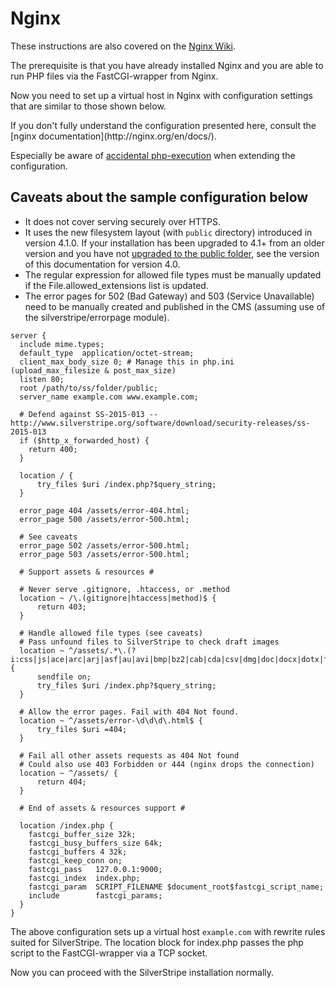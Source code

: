 # Nginx

These instructions are also covered on the
[Nginx Wiki](https://www.nginx.com/resources/wiki/start/topics/recipes/silverstripe/).

The prerequisite is that you have already installed Nginx and you are
able to run PHP files via the FastCGI-wrapper from Nginx.

Now you need to set up a virtual host in Nginx with configuration settings
that are similar to those shown below.

<div class="notice" markdown='1'>
If you don't fully understand the configuration presented here, consult the
[nginx documentation](http://nginx.org/en/docs/).

Especially be aware of [accidental php-execution](https://nealpoole.com/blog/2011/04/setting-up-php-fastcgi-and-nginx-dont-trust-the-tutorials-check-your-configuration/ "Don't trust the tutorials") when extending the configuration.
</div>

## Caveats about the sample configuration below

* It does not cover serving securely over HTTPS.
* It uses the new filesystem layout (with `public` directory) introduced in version 4.1.0. If your installation has been upgraded to 4.1+ from an older version and you have not [upgraded to the public folder](/changelogs/4.1.0.md), see the version of this documentation for version 4.0.
* The regular expression for allowed file types must be manually updated if the File.allowed_extensions list is updated.
* The error pages for 502 (Bad Gateway) and 503 (Service Unavailable) need to be manually created and published in the CMS (assuming use of the silverstripe/errorpage module).

```nginx
server {
  include mime.types;
  default_type  application/octet-stream;
  client_max_body_size 0; # Manage this in php.ini (upload_max_filesize & post_max_size)
  listen 80;
  root /path/to/ss/folder/public;
  server_name example.com www.example.com;

  # Defend against SS-2015-013 -- http://www.silverstripe.org/software/download/security-releases/ss-2015-013
  if ($http_x_forwarded_host) {
    return 400;
  }

  location / {
      try_files $uri /index.php?$query_string;
  }

  error_page 404 /assets/error-404.html;
  error_page 500 /assets/error-500.html;

  # See caveats
  error_page 502 /assets/error-500.html;
  error_page 503 /assets/error-500.html;

  # Support assets & resources #

  # Never serve .gitignore, .htaccess, or .method
  location ~ /\.(gitignore|htaccess|method)$ {
      return 403;
  }

  # Handle allowed file types (see caveats)
  # Pass unfound files to SilverStripe to check draft images
  location ~ ^/assets/.*\.(?i:css|js|ace|arc|arj|asf|au|avi|bmp|bz2|cab|cda|csv|dmg|doc|docx|dotx|flv|gif|gpx|gz|hqx|ico|jpeg|jpg|kml|m4a|m4v|mid|midi|mkv|mov|mp3|mp4|mpa|mpeg|mpg|ogg|ogv|pages|pcx|pdf|png|pps|ppt|pptx|potx|ra|ram|rm|rtf|sit|sitx|tar|tgz|tif|tiff|txt|wav|webm|wma|wmv|xls|xlsx|xltx|zip|zipx)$ {
      sendfile on;
      try_files $uri /index.php?$query_string;
  }

  # Allow the error pages. Fail with 404 Not found.
  location ~ ^/assets/error-\d\d\d\.html$ {
      try_files $uri =404;
  }

  # Fail all other assets requests as 404 Not found
  # Could also use 403 Forbidden or 444 (nginx drops the connection)
  location ~ ^/assets/ {
      return 404;
  }

  # End of assets & resources support #

  location /index.php {
    fastcgi_buffer_size 32k;
    fastcgi_busy_buffers_size 64k;
    fastcgi_buffers 4 32k;
    fastcgi_keep_conn on;
    fastcgi_pass   127.0.0.1:9000;
    fastcgi_index  index.php;
    fastcgi_param  SCRIPT_FILENAME $document_root$fastcgi_script_name;
    include        fastcgi_params;
  }
}
```

The above configuration sets up a virtual host `example.com` with
rewrite rules suited for SilverStripe. The location block for index.php
passes the php script to the FastCGI-wrapper via a TCP socket.

Now you can proceed with the SilverStripe installation normally.
